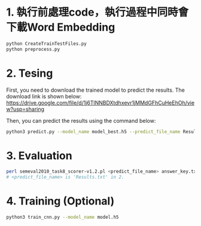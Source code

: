 # 1. 執行前處理code，執行過程中同時會下載Word Embedding
```Bash
python CreateTrainTestFiles.py
python preprocess.py
```
# 2. Tesing
First, you need to download the trained model to predict the results. The download link is shown below:<br> 
https://drive.google.com/file/d/1j6TlNNBDXtdhxevr1jMMdGFhCuHeEhOh/view?usp=sharing

Then, you can predict the results using the command below:
```Bash
python3 predict.py --model_name model_best.h5 --predict_file_name Results.txt
```
# 3. Evaluation
```Bash
perl semeval2010_task8_scorer-v1.2.pl <predict_file_name> answer_key.txt
# <predict_file_name> is 'Results.txt' in 2.
```
# 4. Training (Optional)
```Bash
python3 train_cnn.py --model_name model.h5
```
